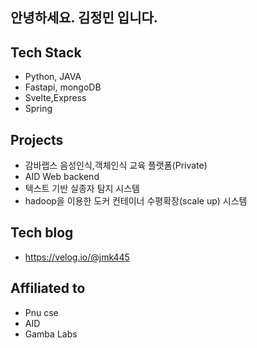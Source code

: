 ## 안녕하세요. 김정민 입니다.

## Tech Stack
- Python, JAVA
- Fastapi, mongoDB
- Svelte,Express
- Spring
  
## Projects
- 감바랩스 음성인식,객체인식 교육 플랫폼(Private)
- AID Web backend
- 텍스트 기반 실종자 탐지 시스템
- hadoop을 이용한 도커 컨테이너 수평확장(scale up) 시스템

## Tech blog
- https://velog.io/@jmk445

## Affiliated to
- Pnu cse
- AID 
- Gamba Labs



  

  
<!--
**jmk445/jmk445** is a ✨ _special_ ✨ repository because its `README.md` (this file) appears on your GitHub profile.

Here are some ideas to get you started:

- 🔭 I’m currently working on ...

- 👯 I’m looking to collaborate on ...
- 🤔 I’m looking for help with ...
- 💬 Ask me about ...
- 📫 How to reach me: ...
- 😄 Pronouns: ...
- ⚡ Fun fact: ...
-->

